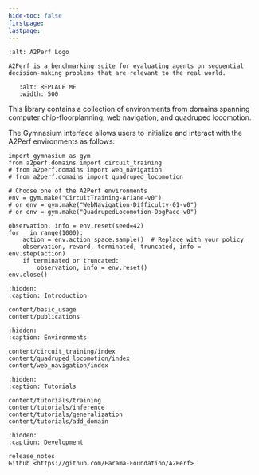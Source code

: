 ```yaml
---
hide-toc: false
firstpage:
lastpage:
---
```


```{project-logo} _static/img/logo/text/A2Perf-text.png
:alt: A2Perf Logo
```

```{project-heading}
A2Perf is a benchmarking suite for evaluating agents on sequential decision-making problems that are relevant to the real world.
```

```{figure} _static/REPLACE_ME.gif
   :alt: REPLACE ME
   :width: 500
```

This library contains a collection of environments from domains spanning
computer chip-floorplanning, web navigation, and quadruped locomotion.

The Gymnasium interface allows users to initialize and interact with the A2Perf
environments as follows:

```{code-block} python
import gymnasium as gym
from a2perf.domains import circuit_training
# from a2perf.domains import web_navigation
# from a2perf.domains import quadruped_locomotion

# Choose one of the A2Perf environments
env = gym.make("CircuitTraining-Ariane-v0")
# or env = gym.make("WebNavigation-Difficulty-01-v0")
# or env = gym.make("QuadrupedLocomotion-DogPace-v0")

observation, info = env.reset(seed=42)
for _ in range(1000):
    action = env.action_space.sample()  # Replace with your policy
    observation, reward, terminated, truncated, info = env.step(action)
    if terminated or truncated:
        observation, info = env.reset()
env.close()
```

```{toctree}
:hidden:
:caption: Introduction

content/basic_usage
content/publications

```

```{toctree}
:hidden:
:caption: Environments

content/circuit_training/index
content/quadruped_locomotion/index
content/web_navigation/index

```

```{toctree}
:hidden:
:caption: Tutorials

content/tutorials/training
content/tutorials/inference
content/tutorials/generalization
content/tutorials/add_domain
```

```{toctree}
:hidden:
:caption: Development

release_notes
Github <https://github.com/Farama-Foundation/A2Perf>
```
